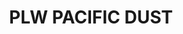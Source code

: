 ---
title: "PLW PACIFIC DUST"
price: "TBA"
desc: "Opis nije dostupan"
img_path: "/assets/img/A.MIG-1604.jpg"
brand: AMMO
available: true
cat: "weathering"
subcat: "PANEL LINE WASH (35 mL)"
subsubcat: "SS"
---
